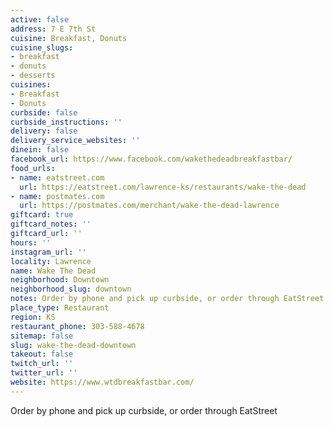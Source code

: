 ```yaml
---
active: false
address: 7 E 7th St
cuisine: Breakfast, Donuts
cuisine_slugs:
- breakfast
- donuts
- desserts
cuisines:
- Breakfast
- Donuts
curbside: false
curbside_instructions: ''
delivery: false
delivery_service_websites: ''
dinein: false
facebook_url: https://www.facebook.com/wakethedeadbreakfastbar/
food_urls:
- name: eatstreet.com
  url: https://eatstreet.com/lawrence-ks/restaurants/wake-the-dead
- name: postmates.com
  url: https://postmates.com/merchant/wake-the-dead-lawrence
giftcard: true
giftcard_notes: ''
giftcard_url: ''
hours: ''
instagram_url: ''
locality: Lawrence
name: Wake The Dead
neighborhood: Downtown
neighborhood_slug: downtown
notes: Order by phone and pick up curbside, or order through EatStreet
place_type: Restaurant
region: KS
restaurant_phone: 303-588-4678
sitemap: false
slug: wake-the-dead-downtown
takeout: false
twitch_url: ''
twitter_url: ''
website: https://www.wtdbreakfastbar.com/
---
```


Order by phone and pick up curbside, or order through EatStreet